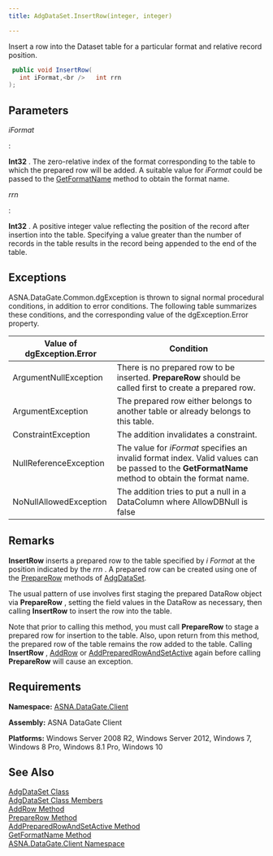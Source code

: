 ```yaml
---
title: AdgDataSet.InsertRow(integer, integer)

---
```


Insert a row into the Dataset table for a particular format and relative record position.

```cs
 public void InsertRow(
   int iFormat,<br />   int rrn
);
```


## Parameters



 *iFormat* 

: 

**Int32** . The zero-relative index of the format corresponding to the table to which the prepared row will be added. A suitable value for *iFormat* could be passed to the [GetFormatName](adg-dataset-class-get-format-name-method.html) method to obtain the format name.


 *rrn* 

: 

**Int32** . A positive integer value reflecting the position of the record after insertion into the table. Specifying a value greater than the number of records in the table results in the record being appended to the end of the table.



## Exceptions

ASNA.DataGate.Common.dgException is thrown to signal normal procedural conditions, in addition to error conditions. The following table summarizes these conditions, and the corresponding value of the dgException.Error property.
<br />



| Value of dgException.Error | Condition |
| ---- | ---- |
| ArgumentNullException | There is no prepared row to be inserted. **PrepareRow** should be called first to create a prepared row. |
| ArgumentException | The prepared row either belongs to another table or already belongs to this table. |
| ConstraintException | The addition invalidates a constraint. |
| NullReferenceException | The value for *iFormat* specifies an invalid format index. Valid values can be passed to the **GetFormatName** method to obtain the format name. |
| NoNullAllowedException | The addition tries to put a null in a DataColumn where AllowDBNull is false |



## Remarks

<span> **InsertRow** </span> inserts a prepared row to the table specified by *i* *Format* at the position indicated by the *rrn* . A prepared row can be created using one of the [ PrepareRow](adg-dataset-class-prepare-row-method-main.html) methods of [AdgDataSet](adg-dataset-class.html). 

The usual pattern of use involves first staging the prepared DataRow object via <span> **PrepareRow** </span>, setting the field values in the DataRow as necessary, then calling <span> **InsertRow** </span> to insert the row into the table.

<span>Note</span> that prior to calling this method, you must call <span> **PrepareRow** </span> to stage a prepared row for insertion to the table. Also, upon return from this method, the prepared row of the table remains the row added to the table. Calling **InsertRow** , [ AddRow](adg-dataset-class-add-row-methods.html) or [AddPreparedRowAndSetActive](adg-dataset-class-add-prepared-row-and-set-active-method.html) again before calling **PrepareRow** will cause an exception.
## Requirements

**Namespace:** [ASNA.DataGate.Client](datagate-client-namespace.html) 

**Assembly:** ASNA DataGate Client

**Platforms:** Windows Server 2008 R2, Windows Server 2012, Windows 7, Windows 8 Pro, Windows 8.1 Pro, Windows 10
## See Also


[AdgDataSet Class](adg-dataset-class.html)
      <br />
[AdgDataSet Class Members](adg-dataset-members.html)
      <br />
[AddRow Method](adg-dataset-class-add-row-methods.html)
      <br />
[PrepareRow Method](adg-dataset-class-prepare-row-method-main.html)
      <br />
      [AddPreparedRowAndSetActive 
					Method](adg-dataset-class-add-prepared-row-and-set-active-method.html)
      <br />
[GetFormatName Method](adg-dataset-class-get-format-name-method.html)
      <br />
[ASNA.DataGate.Client Namespace](datagate-client-namespace.html)

